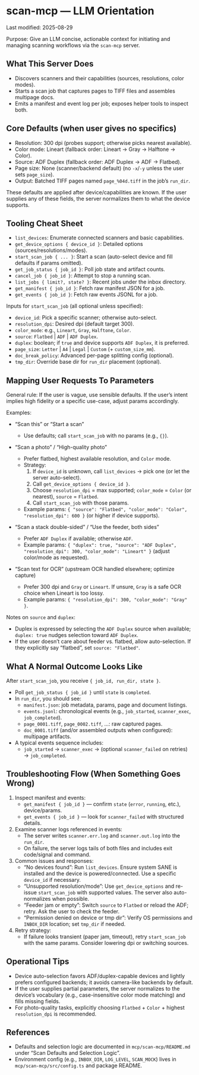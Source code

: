 # scan-mcp — LLM Orientation

Last modified: 2025-08-29

Purpose: Give an LLM concise, actionable context for initiating and managing scanning workflows via the `scan-mcp` server.

## What This Server Does
- Discovers scanners and their capabilities (sources, resolutions, color modes).
- Starts a scan job that captures pages to TIFF files and assembles multipage docs.
- Emits a manifest and event log per job; exposes helper tools to inspect both.

## Core Defaults (when user gives no specifics)
- Resolution: 300 dpi (probes support; otherwise picks nearest available).
- Color mode: Lineart (fallback order: Lineart → Gray → Halftone → Color).
- Source: ADF Duplex (fallback order: ADF Duplex → ADF → Flatbed).
- Page size: None (scanner/backend default) (no `-x`/`-y` unless the user sets `page_size`).
- Output: Batched TIFF pages named `page_%04d.tiff` in the job’s `run_dir`.

These defaults are applied after device/capabilities are known. If the user supplies any of these fields, the server normalizes them to what the device supports.

## Tooling Cheat Sheet
- `list_devices`: Enumerate connected scanners and basic capabilities.
- `get_device_options { device_id }`: Detailed options (sources/resolutions/modes).
- `start_scan_job { ... }`: Start a scan (auto-select device and fill defaults if params omitted).
- `get_job_status { job_id }`: Poll job state and artifact counts.
- `cancel_job { job_id }`: Attempt to stop a running scan.
- `list_jobs { limit?, state? }`: Recent jobs under the inbox directory.
- `get_manifest { job_id }`: Fetch raw manifest JSON for a job.
- `get_events { job_id }`: Fetch raw events JSONL for a job.

Inputs for `start_scan_job` (all optional unless specified):
- `device_id`: Pick a specific scanner; otherwise auto-select.
- `resolution_dpi`: Desired dpi (default target 300).
- `color_mode`: e.g., `Lineart`, `Gray`, `Halftone`, `Color`.
- `source`: `Flatbed` | `ADF` | `ADF Duplex`.
- `duplex`: boolean; if `true` and device supports `ADF Duplex`, it is preferred.
- `page_size`: `Letter` | `A4` | `Legal` | `Custom` (+ `custom_size_mm`).
- `doc_break_policy`: Advanced per-page splitting config (optional).
- `tmp_dir`: Override base dir for `run_dir` placement (optional).

## Mapping User Requests To Parameters

General rule: If the user is vague, use sensible defaults. If the user’s intent implies high fidelity or a specific use-case, adjust params accordingly.

Examples:
- “Scan this” or “Start a scan”
  - Use defaults; call `start_scan_job` with no params (e.g., `{}`).

- “Scan a photo” / “High-quality photo”
  - Prefer flatbed, highest available resolution, and `Color` mode.
  - Strategy:
    1) If `device_id` is unknown, call `list_devices` → pick one (or let the server auto-select).
    2) Call `get_device_options { device_id }`.
    3) Choose `resolution_dpi` = max supported; `color_mode` = `Color` (or nearest), `source` = `Flatbed`.
    4) Call `start_scan_job` with those params.
  - Example params: `{ "source": "Flatbed", "color_mode": "Color", "resolution_dpi": 600 }` (or higher if device supports).

- “Scan a stack double-sided” / “Use the feeder, both sides”
  - Prefer `ADF Duplex` if available; otherwise `ADF`.
  - Example params: `{ "duplex": true, "source": "ADF Duplex", "resolution_dpi": 300, "color_mode": "Lineart" }` (adjust color/mode as requested).

- “Scan text for OCR” (upstream OCR handled elsewhere; optimize capture)
  - Prefer 300 dpi and `Gray` or `Lineart`. If unsure, `Gray` is a safe OCR choice when Lineart is too lossy.
  - Example params: `{ "resolution_dpi": 300, "color_mode": "Gray" }`.

Notes on `source` and `duplex`:
- Duplex is expressed by selecting the `ADF Duplex` source when available; `duplex: true` nudges selection toward `ADF Duplex`.
- If the user doesn’t care about feeder vs. flatbed, allow auto-selection. If they explicitly say “flatbed”, set `source: "Flatbed"`.

## What A Normal Outcome Looks Like
After `start_scan_job`, you receive `{ job_id, run_dir, state }`.
- Poll `get_job_status { job_id }` until `state` is `completed`.
- In `run_dir`, you should see:
  - `manifest.json`: job metadata, params, page and document listings.
  - `events.jsonl`: chronological events (e.g., `job_started`, `scanner_exec`, `job_completed`).
  - `page_0001.tiff`, `page_0002.tiff`, …: raw captured pages.
  - `doc_0001.tiff` (and/or assembled outputs when configured): multipage artifacts.
- A typical events sequence includes:
  - `job_started` → `scanner_exec` → (optional `scanner_failed` on retries) → `job_completed`.

## Troubleshooting Flow (When Something Goes Wrong)
1) Inspect manifest and events:
   - `get_manifest { job_id }` — confirm `state` (`error`, `running`, etc.), device/params.
   - `get_events { job_id }` — look for `scanner_failed` with structured details.
2) Examine scanner logs referenced in events:
   - The server writes `scanner.err.log` and `scanner.out.log` into the `run_dir`.
   - On failure, the server logs tails of both files and includes exit code/signal and command.
3) Common issues and responses:
   - “No devices found”: Run `list_devices`. Ensure system SANE is installed and the device is powered/connected. Use a specific `device_id` if necessary.
   - “Unsupported resolution/mode”: Use `get_device_options` and re-issue `start_scan_job` with supported values. The server also auto-normalizes when possible.
   - “Feeder jam or empty”: Switch `source` to `Flatbed` or reload the ADF; retry. Ask the user to check the feeder.
   - “Permission denied on device or tmp dir”: Verify OS permissions and `INBOX_DIR` location; set `tmp_dir` if needed.
4) Retry strategy:
   - If failure looks transient (paper jam, timeout), retry `start_scan_job` with the same params. Consider lowering dpi or switching sources.

## Operational Tips
- Device auto-selection favors ADF/duplex-capable devices and lightly prefers configured backends; it avoids camera-like backends by default.
- If the user supplies partial parameters, the server normalizes to the device’s vocabulary (e.g., case-insensitive color mode matching) and fills missing fields.
- For photo-quality tasks, explicitly choosing `Flatbed` + `Color` + highest `resolution_dpi` is recommended.


## References
- Defaults and selection logic are documented in `mcp/scan-mcp/README.md` under “Scan Defaults and Selection Logic”.
- Environment config (e.g., `INBOX_DIR`, `LOG_LEVEL`, `SCAN_MOCK`) lives in `mcp/scan-mcp/src/config.ts` and package README.

